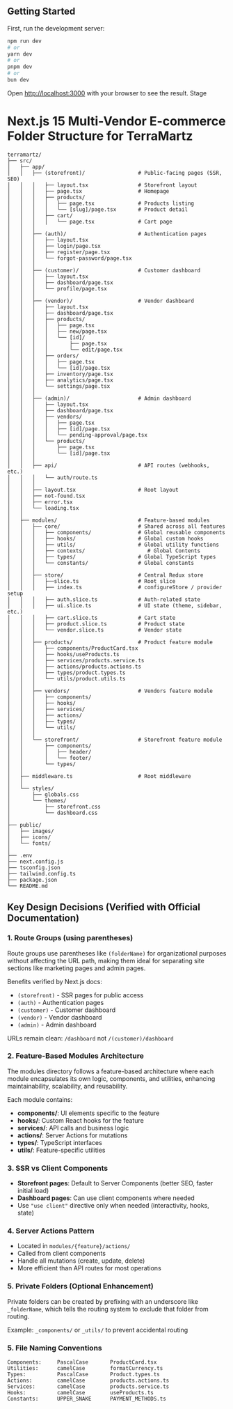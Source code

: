 
## Getting Started

First, run the development server:

```bash
npm run dev
# or
yarn dev
# or
pnpm dev
# or
bun dev
```
Open [http://localhost:3000](http://localhost:3000) with your browser to see the result.
Stage

# Next.js 15 Multi-Vendor E-commerce Folder Structure for TerraMartz
```
terramartz/
├── src/
│   ├── app/
│   │   ├── (storefront)/                 # Public-facing pages (SSR, SEO)
│   │   │   ├── layout.tsx                # Storefront layout
│   │   │   ├── page.tsx                  # Homepage
│   │   │   ├── products/
│   │   │   │   ├── page.tsx              # Products listing
│   │   │   │   └── [slug]/page.tsx       # Product detail
│   │   │   ├── cart/
│   │   │   │   └── page.tsx              # Cart page
│   │   │
│   │   ├── (auth)/                       # Authentication pages
│   │   │   ├── layout.tsx
│   │   │   ├── login/page.tsx
│   │   │   ├── register/page.tsx
│   │   │   └── forgot-password/page.tsx
│   │   │
│   │   ├── (customer)/                   # Customer dashboard
│   │   │   ├── layout.tsx
│   │   │   ├── dashboard/page.tsx
│   │   │   └── profile/page.tsx
│   │   │
│   │   ├── (vendor)/                     # Vendor dashboard
│   │   │   ├── layout.tsx
│   │   │   ├── dashboard/page.tsx
│   │   │   ├── products/
│   │   │   │   ├── page.tsx
│   │   │   │   ├── new/page.tsx
│   │   │   │   └── [id]/
│   │   │   │       ├── page.tsx
│   │   │   │       └── edit/page.tsx
│   │   │   ├── orders/
│   │   │   │   ├── page.tsx
│   │   │   │   └── [id]/page.tsx
│   │   │   ├── inventory/page.tsx
│   │   │   ├── analytics/page.tsx
│   │   │   └── settings/page.tsx
│   │   │
│   │   ├── (admin)/                      # Admin dashboard
│   │   │   ├── layout.tsx
│   │   │   ├── dashboard/page.tsx
│   │   │   ├── vendors/
│   │   │   │   ├── page.tsx
│   │   │   │   ├── [id]/page.tsx
│   │   │   │   └── pending-approval/page.tsx
│   │   │   └── products/
│   │   │       ├── page.tsx
│   │   │       └── [id]/page.tsx
│   │   │
│   │   ├── api/                          # API routes (webhooks, etc.)
│   │   │   └── auth/route.ts
│   │   │
│   │   ├── layout.tsx                    # Root layout
│   │   ├── not-found.tsx
│   │   ├── error.tsx
│   │   └── loading.tsx
│   │
│   ├── modules/                          # Feature-based modules
│   │   ├── core/                         # Shared across all features
│   │   │   ├── components/               # Global reusable components
│   │   │   ├── hooks/                    # Global custom hooks
│   │   │   ├── utils/                    # Global utility functions
│   │   │   ├── contexts/                    # Global Contents
│   │   │   ├── types/                    # Global TypeScript types
│   │   │   └── constants/                # Global constants
│   │   │
│   │   ├── store/                        # Central Redux store
│   │   │   ├──slice.ts                   # Root slice
│   │   │   ├── index.ts                  # configureStore / provider setup
│   │   │   ├── auth.slice.ts             # Auth-related state
│   │   │   ├── ui.slice.ts               # UI state (theme, sidebar, etc.)
│   │   │   ├── cart.slice.ts             # Cart state
│   │   │   ├── product.slice.ts          # Product state
│   │   │   └── vendor.slice.ts           # Vendor state
│   │   │
│   │   ├── products/                     # Product feature module
│   │   │   ├── components/ProductCard.tsx
│   │   │   ├── hooks/useProducts.ts
│   │   │   ├── services/products.service.ts
│   │   │   ├── actions/products.actions.ts
│   │   │   ├── types/product.types.ts
│   │   │   └── utils/product.utils.ts
│   │   │
│   │   ├── vendors/                      # Vendors feature module
│   │   │   ├── components/
│   │   │   ├── hooks/
│   │   │   ├── services/
│   │   │   ├── actions/
│   │   │   ├── types/
│   │   │   └── utils/
│   │   │
│   │   └── storefront/                   # Storefront feature module
│   │       ├── components/
│   │       │   ├── header/
│   │       │   └── footer/
│   │       └── types/
│   │
│   ├── middleware.ts                     # Root middleware
│   │
│   └── styles/
│       ├── globals.css
│       └── themes/
│           ├── storefront.css
│           └── dashboard.css
│
├── public/
│   ├── images/
│   ├── icons/
│   └── fonts/
│
├── .env
├── next.config.js
├── tsconfig.json
├── tailwind.config.ts
├── package.json
└── README.md

```
## Key Design Decisions (Verified with Official Documentation)

### 1. **Route Groups** (using parentheses)
Route groups use parentheses like `(folderName)` for organizational purposes without affecting the URL path, making them ideal for separating site sections like marketing pages and admin pages.

Benefits verified by Next.js docs:
- `(storefront)` - SSR pages for public access
- `(auth)` - Authentication pages
- `(customer)` - Customer dashboard
- `(vendor)` - Vendor dashboard
- `(admin)` - Admin dashboard

URLs remain clean: `/dashboard` not `/(customer)/dashboard`

### 2. **Feature-Based Modules Architecture**
The modules directory follows a feature-based architecture where each module encapsulates its own logic, components, and utilities, enhancing maintainability, scalability, and reusability.

Each module contains:
- **components/**: UI elements specific to the feature
- **hooks/**: Custom React hooks for the feature
- **services/**: API calls and business logic
- **actions/**: Server Actions for mutations
- **types/**: TypeScript interfaces
- **utils/**: Feature-specific utilities

### 3. **SSR vs Client Components**
- **Storefront pages**: Default to Server Components (better SEO, faster initial load)
- **Dashboard pages**: Can use client components where needed
- Use `"use client"` directive only when needed (interactivity, hooks, state)

### 4. **Server Actions Pattern**
- Located in `modules/{feature}/actions/`
- Called from client components
- Handle all mutations (create, update, delete)
- More efficient than API routes for most operations

### 5. **Private Folders** (Optional Enhancement)
Private folders can be created by prefixing with an underscore like `_folderName`, which tells the routing system to exclude that folder from routing.

Example: `_components/` or `_utils/` to prevent accidental routing

### 5. File Naming Conventions

```
Components:     PascalCase       ProductCard.tsx
Utilities:      camelCase        formatCurrency.ts
Types:          PascalCase       Product.types.ts
Actions:        camelCase        products.actions.ts
Services:       camelCase        products.service.ts
Hooks:          camelCase        useProducts.ts
Constants:      UPPER_SNAKE      PAYMENT_METHODS.ts
